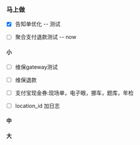 ### 马上做
- [x] 告知单优化 -- 测试
- [ ] 聚合支付退款测试  --  now


#### 小
- [ ] 维保gateway测试 
- [ ] 维保退款

- [ ] 支付宝现金券:现场单，电子眼，挪车，题库，年检
- [ ] location_id 加日志


#### 中


#### 大
